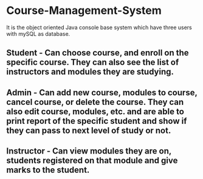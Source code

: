 # Course-Management-System
It is the object oriented Java console base system which have three users with mySQL as database.

## Student - Can choose course, and enroll on the specific course. They can also see the list of instructors and modules they are studying.

## Admin - Can add new course, modules to course, cancel course, or delete the course. They can also edit course, modules, etc. and are able to print report of the specific student and show if they can pass to next level of study or not.

## Instructor - Can view modules they are on, students registered on that module and give marks to the student.
